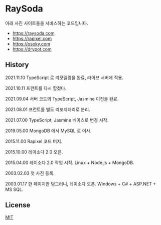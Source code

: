 # RaySoda

아래 사진 사이트들을 서비스하는 코드입니다.

* <https://raysoda.com>
* <https://rapixel.com>
* <https://osoky.com>
* <https://drypot.com>

## History

2021.11.10 TypeScript 로 리모델링을 완료, 라이브 서버에 적용.

2021.10.11 프런트를 다시 합쳤다.

2021.09.04 서버 코드의 TypeScript, Jasmine 이전을 완료.

2021.08.01 프런트를 별도 리포지터리로 분리.

2021.07.00 TypeScript, Jasmine 베이스로 변경 시작.

2019.05.00 MongoDB 에서 MySQL 로 이사.

2015.11.00 Rapixel 코드 머지.

2015.10.00 레이소다 2.0 오픈.

2015.04.00 레이소다 2.0 작업 시작. Linux + Node.js + MongoDB.

2003.02.03 첫 사진 등록.

2003.01.17 한 페이지만 덩그러니, 레이소다 오픈. Windows + C# + ASP.NET + MS SQL.

## License

[MIT](LICENSE)
